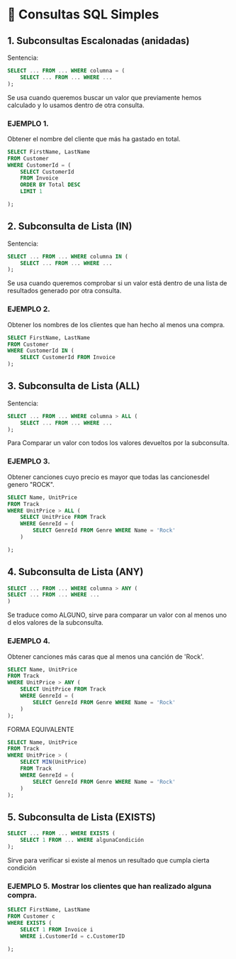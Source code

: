 # 📌 Consultas SQL Simples

## 1. Subconsultas Escalonadas (anidadas)
Sentencia:
```sql
SELECT ... FROM ... WHERE columna = (
	SELECT ... FROM ... WHERE ...
);
```
Se usa cuando queremos buscar un valor que previamente hemos calculado y lo usamos dentro de otra consulta.

### EJEMPLO 1.
Obtener el nombre del cliente que más ha gastado en total.
```sql
SELECT FirstName, LastName
FROM Customer
WHERE CustomerId = (
	SELECT CustomerId
	FROM Invoice
	ORDER BY Total DESC
	LIMIT 1

);
```
## 2. Subconsulta de Lista (IN)
Sentencia:
```sql
SELECT ... FROM ... WHERE columna IN (
	SELECT ... FROM ... WHERE ...
);
```
Se usa cuando queremos comprobar si un valor está dentro de una lista de resultados generado por otra consulta.

### EJEMPLO 2.
Obtener los nombres de los clientes que han hecho al menos una compra.
```sql
SELECT FirstName, LastName
FROM Customer
WHERE CustomerId IN (
	SELECT CustomerId FROM Invoice
);
```
## 3. Subconsulta de Lista (ALL)
Sentencia:
```sql
SELECT ... FROM ... WHERE columna > ALL (
	SELECT ... FROM ... WHERE ...
);
```
Para Comparar un valor con todos los valores devueltos por la subconsulta.

### EJEMPLO 3.
Obtener canciones cuyo precio es mayor que todas las cancionesdel genero "ROCK".
```sql
SELECT Name, UnitPrice
FROM Track
WHERE UnitPrice > ALL (
	SELECT UnitPrice FROM Track
	WHERE GenreId = (
		SELECT GenreId FROM Genre WHERE Name = 'Rock'
	)

);
```
## 4. Subconsulta de Lista (ANY)
```sql
SELECT ... FROM ... WHERE columna > ANY (
SELECT ... FROM ... WHERE ...
)
```
Se traduce como ALGUNO, sirve para comparar un valor con al menos uno d elos valores de la subconsulta.

### EJEMPLO 4.
Obtener canciones más caras que al menos una canción de 'Rock'.
```sql
SELECT Name, UnitPrice
FROM Track
WHERE UnitPrice > ANY (
	SELECT UnitPrice FROM Track
	WHERE GenreId = (
		SELECT GenreId FROM Genre WHERE Name = 'Rock'
	)
);
```
FORMA EQUIVALENTE
```sql
SELECT Name, UnitPrice
FROM Track
WHERE UnitPrice > (
	SELECT MIN(UnitPrice) 
	FROM Track
	WHERE GenreId = (
		SELECT GenreId FROM Genre WHERE Name = 'Rock'
	)
);
```

## 5. Subconsulta de Lista (EXISTS)
```sql
SELECT ... FROM ... WHERE EXISTS (
	SELECT 1 FROM ... WHERE algunaCondición
);
```

Sirve para verificar si existe al menos un resultado que cumpla cierta condición

### EJEMPLO 5. Mostrar los clientes que han realizado alguna compra.
```sql
SELECT FirstName, LastName
FROM Customer c 
WHERE EXISTS (
	SELECT 1 FROM Invoice i 
	WHERE i.CustomerId = c.CustomerID
	
);
```


























